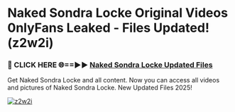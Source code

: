 # Naked Sondra Locke Original Videos 0nlyFans Leaked - Files Updated! (z2w2i)

<h3>🔴 CLICK HERE 🌐==►► <a href="https://tinyurl.com/up5wt9bj" rel="nofollow">Naked Sondra Locke Updated Files</a></h3>

Get Naked Sondra Locke and all content. Now you can access all videos and pictures of Naked Sondra Locke. New Updated Files 2025!

[![z2w2i](https://i.imgur.com/ABiUzMV.gif)](https://tinyurl.com/up5wt9bj)
